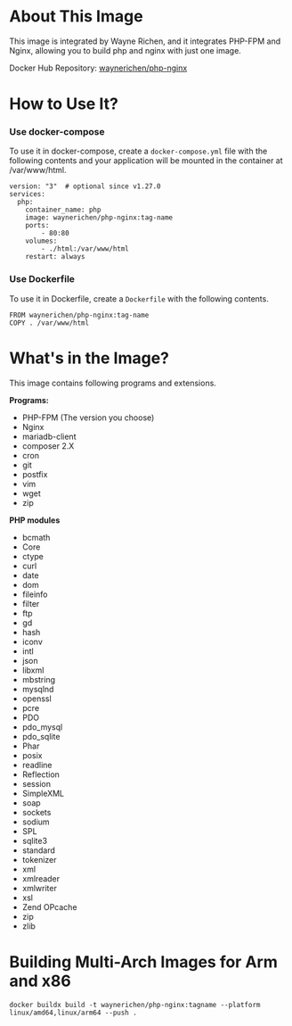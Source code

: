# About This Image

This image is integrated by Wayne Richen, and it integrates PHP-FPM and Nginx, allowing you to build php and nginx with just one image.

Docker Hub Repository: [waynerichen/php-nginx
](https://hub.docker.com/r/waynerichen/php-nginx)

# How to Use It?

### Use docker-compose

To use it in docker-compose, create a `docker-compose.yml` file with the following contents and your application will be mounted in the container at /var/www/html.

```
version: "3"  # optional since v1.27.0
services:
  php:
    container_name: php
    image: waynerichen/php-nginx:tag-name
    ports:
        - 80:80
    volumes:
        - ./html:/var/www/html
    restart: always
```

### Use Dockerfile

To use it in Dockerfile, create a `Dockerfile` with the following contents.

```
FROM waynerichen/php-nginx:tag-name
COPY . /var/www/html
```

# What's in the Image?

This image contains following programs and extensions.

**Programs:**

- PHP-FPM (The version you choose)
- Nginx
- mariadb-client
- composer 2.X
- cron
- git
- postfix
- vim
- wget
- zip

**PHP modules**

- bcmath
- Core
- ctype
- curl
- date
- dom
- fileinfo
- filter
- ftp
- gd
- hash
- iconv
- intl
- json
- libxml
- mbstring
- mysqlnd
- openssl
- pcre
- PDO
- pdo_mysql
- pdo_sqlite
- Phar
- posix
- readline
- Reflection
- session
- SimpleXML
- soap
- sockets
- sodium
- SPL
- sqlite3
- standard
- tokenizer
- xml
- xmlreader
- xmlwriter
- xsl
- Zend OPcache
- zip
- zlib

# Building Multi-Arch Images for Arm and x86

`docker buildx build -t waynerichen/php-nginx:tagname --platform linux/amd64,linux/arm64 --push .`
